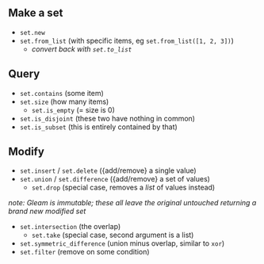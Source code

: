 ## Make a set

- `set.new`
- `set.from_list` (with specific items, eg `set.from_list([1, 2, 3])`)
  - *convert back with `set.to_list`*

## Query

- `set.contains` (some item)
- `set.size` (how many items)
  - `set.is_empty` (= size is 0)
- `set.is_disjoint` (these two have nothing in common)
- `set.is_subset` (this is entirely contained by that)

## Modify

- `set.insert` / `set.delete` ({add/remove} a single value)
- `set.union` / `set.difference` ({add/remove} a set of values)
  - `set.drop` (special case, removes a *list* of values instead)

*note: Gleam is immutable; these all leave the original untouched returning a brand new modified set*

- `set.intersection` (the overlap)
   - `set.take` (special case, second argument is a list)
- `set.symmetric_difference` (union minus overlap, similar to `xor`)
- `set.filter` (remove on some condition)


